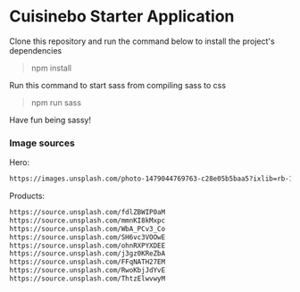 # Cuisinebo Starter Application

Clone this repository and run the command below to install the project's dependencies

> npm install

Run this command to start sass from compiling sass to css

> npm run sass

Have fun being sassy!

### Image sources

Hero:

```bash
https://images.unsplash.com/photo-1479044769763-c28e05b5baa5?ixlib=rb-1.2.1&ixid=MnwxMjA3fDB8MHxwaG90by1wYWdlfHx8fGVufDB8fHx8&auto=format&fit=crop&w=2370&q=80
```

Products:

```bash
https://source.unsplash.com/fdlZBWIP0aM
https://source.unsplash.com/mmnKI8kMxpc
https://source.unsplash.com/WbA_PCv3_Co
https://source.unsplash.com/SH6vc3VOOwE
https://source.unsplash.com/ohnRXPYXDEE
https://source.unsplash.com/j3gz0KReZbA
https://source.unsplash.com/FFqNATH27EM
https://source.unsplash.com/RwoKbjJdYvE
https://source.unsplash.com/ThtzElwvwyM
```
